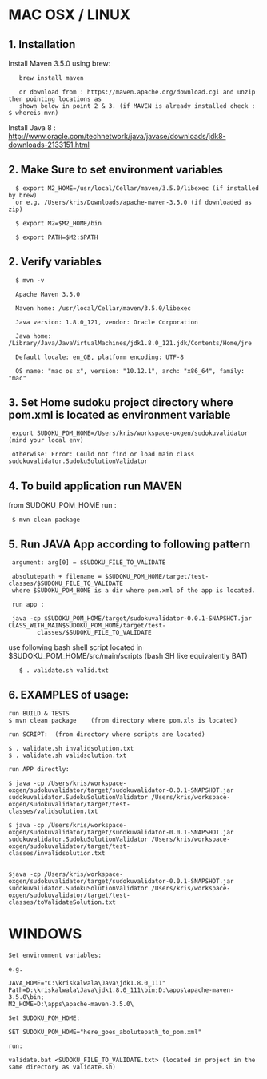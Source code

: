 # MAC OSX / LINUX  

## 1. Installation
  
   Install Maven 3.5.0 using brew: 
       
       brew install maven   
       
       or download from : https://maven.apache.org/download.cgi and unzip then pointing locations as   
       shown below in point 2 & 3. (if MAVEN is already installed check :  $ whereis mvn)
   Install Java 8 : http://www.oracle.com/technetwork/java/javase/downloads/jdk8-downloads-2133151.html

## 2. Make Sure to set environment variables 
   
      $ export M2_HOME=/usr/local/Cellar/maven/3.5.0/libexec (if installed by brew)     
      or e.g. /Users/kris/Downloads/apache-maven-3.5.0 (if downloaded as zip)                                               
                                             
      $ export M2=$M2_HOME/bin
   
      $ export PATH=$M2:$PATH

## 2. Verify variables

      $ mvn -v
      
      Apache Maven 3.5.0 
      
      Maven home: /usr/local/Cellar/maven/3.5.0/libexec
      
      Java version: 1.8.0_121, vendor: Oracle Corporation
      
      Java home: /Library/Java/JavaVirtualMachines/jdk1.8.0_121.jdk/Contents/Home/jre
      
      Default locale: en_GB, platform encoding: UTF-8
      
      OS name: "mac os x", version: "10.12.1", arch: "x86_64", family: "mac"

## 3. Set Home sudoku project directory where pom.xml is located as environment variable
   
     export SUDOKU_POM_HOME=/Users/kris/workspace-oxgen/sudokuvalidator (mind your local env)
   
     otherwise: Error: Could not find or load main class sudokuvalidator.SudokuSolutionValidator


## 4. To build application run MAVEN
   
from SUDOKU_POM_HOME run :  
   
     $ mvn clean package

## 5. Run JAVA App according to following pattern

     argument: arg[0] = $SUDOKU_FILE_TO_VALIDATE
   
     absolutepath + filename = $SUDOKU_POM_HOME/target/test-classes/$SUDOKU_FILE_TO_VALIDATE
     where $SUDOKU_POM_HOME is a dir where pom.xml of the app is located.
   
     run app :  
   
     java -cp $SUDOKU_POM_HOME/target/sudokuvalidator-0.0.1-SNAPSHOT.jar CLASS_WITH_MAIN$SUDOKU_POM_HOME/target/test-     
            classes/$SUDOKU_FILE_TO_VALIDATE

   use following bash shell script located in $SUDOKU_POM_HOME/src/main/scripts (bash SH like equivalently BAT)
   
       $ . validate.sh valid.txt 

## 6. EXAMPLES of usage:
    
    run BUILD & TESTS
    $ mvn clean package    (from directory where pom.xls is located)
    
    run SCRIPT:  (from directory where scripts are located)
    
    $ . validate.sh invalidsolution.txt
    $ . validate.sh validsolution.txt

    run APP directly:
    
    $ java -cp /Users/kris/workspace-oxgen/sudokuvalidator/target/sudokuvalidator-0.0.1-SNAPSHOT.jar 
    sudokuvalidator.SudokuSolutionValidator /Users/kris/workspace-oxgen/sudokuvalidator/target/test-
    classes/validsolution.txt

    $ java -cp /Users/kris/workspace-oxgen/sudokuvalidator/target/sudokuvalidator-0.0.1-SNAPSHOT.jar 
    sudokuvalidator.SudokuSolutionValidator /Users/kris/workspace-oxgen/sudokuvalidator/target/test-
    classes/invalidsolution.txt


    $java -cp /Users/kris/workspace-oxgen/sudokuvalidator/target/sudokuvalidator-0.0.1-SNAPSHOT.jar 
    sudokuvalidator.SudokuSolutionValidator /Users/kris/workspace-oxgen/sudokuvalidator/target/test-
    classes/toValidateSolution.txt


# WINDOWS

    Set environment variables:
  
    e.g. 
     
    JAVA_HOME="C:\kriskalwala\Java\jdk1.8.0_111"
    Path=D:\kriskalwala\Java\jdk1.8.0_111\bin;D:\apps\apache-maven-3.5.0\bin;
    M2_HOME=D:\apps\apache-maven-3.5.0\
    
    Set SUDOKU_POM_HOME:
    
    SET SUDOKU_POM_HOME="here_goes_abolutepath_to_pom.xml"
    
    run:
    
    validate.bat <SUDOKU_FILE_TO_VALIDATE.txt> (located in project in the same directory as validate.sh)
